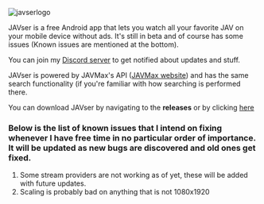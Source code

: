 ![javserlogo](https://i.ibb.co/fngdVN3/javser-logo-new.png)

JAVser is a free Android app that lets you watch all your favorite JAV on your mobile device without ads.
It's still in beta and of course has some issues (Known issues are mentioned at the bottom).

You can join my [Discord server](https://discord.gg/FucjVkD) to get notified about updates and stuff.

JAVser is powered by JAVMax's API ([JAVMax website](https://www.javmax.co/en)) and has the same search functionality (if you're familiar with how searching is performed there.

You can download JAVser by navigating to the **releases** or by clicking [here](https://guro.cf/javser)


### Below is the list of known issues that I intend on fixing whenever I have free time in no particular order of importance. It will be updated as new bugs are discovered and old ones get fixed.

1. Some stream providers are not working as of yet, these will be added with future updates.
2. Scaling is probably bad on anything that is not 1080x1920
